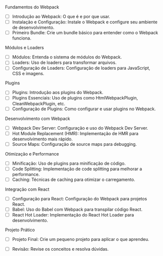 

Fundamentos do Webpack
- [ ] Introdução ao Webpack: O que é e por que usar.
- [ ] Instalação e Configuração: Instale o Webpack e configure seu ambiente de desenvolvimento.
- [ ] Primeiro Bundle: Crie um bundle básico para entender como o Webpack funciona.

Módulos e Loaders
- [ ] Módulos: Entenda o sistema de módulos do Webpack.
- [ ] Loaders: Uso de loaders para transformar arquivos.
- [ ] Configuração de Loaders: Configuração de loaders para JavaScript, CSS e imagens.

Plugins
- [ ] Plugins: Introdução aos plugins do Webpack.
- [ ] Plugins Essenciais: Uso de plugins como HtmlWebpackPlugin, CleanWebpackPlugin, etc.
- [ ] Configuração de Plugins: Como configurar e usar plugins no Webpack.

Desenvolvimento com Webpack
- [ ] Webpack Dev Server: Configuração e uso do Webpack Dev Server.
- [ ] Hot Module Replacement (HMR): Implementação de HMR para desenvolvimento mais rápido.
- [ ] Source Maps: Configuração de source maps para debugging.

Otimização e Performance
- [ ] Minificação: Uso de plugins para minificação de código.
- [ ] Code Splitting: Implementação de code splitting para melhorar a performance.
- [ ] Caching: Técnicas de caching para otimizar o carregamento.

Integração com React
- [ ] Configuração para React: Configuração do Webpack para projetos React.
- [ ] Babel: Uso do Babel com Webpack para transpilar código React.
- [ ] React Hot Loader: Implementação do React Hot Loader para desenvolvimento.

Projeto Prático
- [ ] Projeto Final: Crie um pequeno projeto para aplicar o que aprendeu.
- [ ] Revisão: Revise os conceitos e resolva dúvidas.

